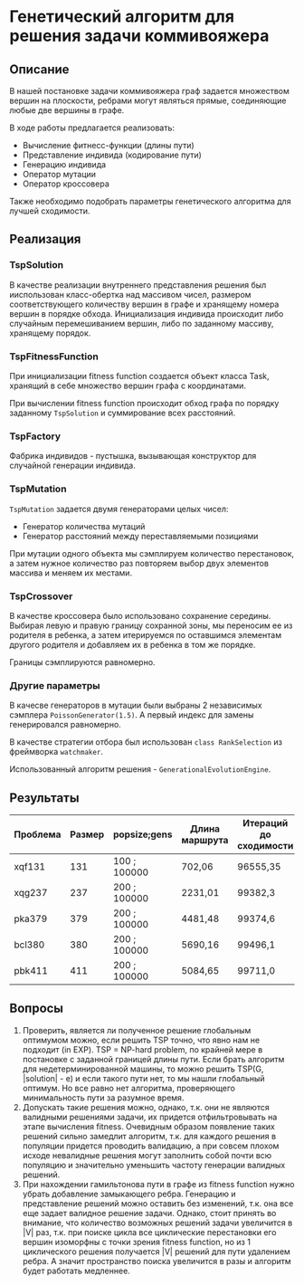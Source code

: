 # Генетический алгоритм для решения задачи коммивояжера

## Описание

В нашей постановке задачи коммивояжера граф задается множеством
вершин на плоскости, ребрами могут являться прямые, соединяющие
любые две вершины в графе.

В ходе работы предлагается реализовать:
- Вычисление фитнесс-функции (длины пути)
- Представление индивида (кодирование пути)
- Генерацию индивида
- Оператор мутации
- Оператор кроссовера

Также необходимо подобрать параметры генетического алгоритма
для лучшей сходимости.

## Реализация

### TspSolution

В качестве реализации внутреннего представления решения был
ииспользован класс-обертка над массивом чисел, размером
соответствующего количеству вершин в графе и хранящему
номера вершин в порядке обхода. Инициализация индивида
происходит либо случайным перемешиванием вершин, либо
по заданному массиву, хранящему порядок.

### TspFitnessFunction

При инициализации fitness function создается объект класса
Task, хранящий в себе множество вершин графа с координатами.

При вычислении fitness function происходит обход графа по порядку
заданному `TspSolution` и суммирование всех расстояний.

### TspFactory

Фабрика индивидов - пустышка, вызывающая конструктор для случайной
генерации индивида.

### TspMutation

`TspMutation` задается двумя генераторами целых чисел:
- Генератор количества мутаций
- Генератор расстояний между переставляемыми позициями

При мутации одного объекта мы сэмплируем количество
перестановок, а затем нужное количество раз повторяем
выбор двух элементов массива и меняем их местами.

### TspCrossover

В качестве кроссовера было использовано сохранение середины.
Выбирая левую и правую границу сохранной зоны, мы переносим ее
из родителя в ребенка, а затем итерируемся по оставшимся элементам
другого родителя и добавляем их в ребенка в том же порядке.

Границы сэмплируются равномерно.

### Другие параметры

В качесве генераторов в мутации были выбраны 2 независимых
сэмплера `PoissonGenerator(1.5)`. А первый индекс для замены
генерировался равномерно.

В качестве стратегии отбора был использован `class RankSelection`
из фреймворка `watchmaker`.

Использованный алгоритм решения - `GenerationalEvolutionEngine`.

## Результаты

|Проблема|Размер|popsize;gens|Длина маршрута|Итераций до сходимости|Оптимальный маршрут|
|---|---|---|---|---|---|
|xqf131|131|100 ; 100000|702,06|96555,35|564|
|xqg237|237|200 ; 100000|2231,01|99382,3|1019|
|pka379|379|200 ; 100000|4481,48|99374,6|1332|
|bcl380|380|200 ; 100000|5690,16|99496,1|1621|
|pbk411|411|200 ; 100000|5084,65|99711,0|1343|

## Вопросы

1. Проверить, является ли полученное решение глобальным оптимумом
можно, если решить TSP точно, что явно нам не подходит (in EXP).
TSP = NP-hard problem, по крайней мере в постановке с заданной
границей длины пути. Если брать алгоритм для недетерминированной
машины, то можно решить TSP(G, |solution| - e) и если такого пути
нет, то мы нашли глобальный оптимум. Но все равно нет алгоритма,
проверяющего минимальность пути за разумное время.
2. Допускать такие решения можно, однако, т.к. они не являются
валидными решениями задачи, их придется отфильтровывать на
этапе вычисления fitness. Очевидным образом появление таких
решений сильно замедлит алгоритм, т.к. для каждого решения
в популяции придется проводить валидацию, а при совсем плохом
исходе невалидные решения могут заполнить собой почти всю популяцию
и значительно уменьшить частоту генерации валидных решений.
1. При нахождении гамильтонова пути в графе из fitness function
нужно убрать добавление замыкающего ребра. Генерацию и представление
решений можно оставить без изменений, т.к. она все еще задает
валидное решение задачи. Однако, стоит принять во внимание, что
количество возможных решений задачи увеличится в |V| раз, т.к.
при поиске цикла все циклические перестановки его вершин
изоморфны с точки зрения fitness function, но из 1 циклического
решения получается |V| решений для пути удалением ребра.
А значит пространство поиска увеличится в разы и алгоритм будет
работать медленнее.